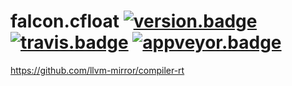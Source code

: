 # falcon.cfloat [![version.badge]](http://semver.org) [![travis.badge]][travis.url] [![appveyor.badge]][appveyor.url]


https://github.com/llvm-mirror/compiler-rt


<!-- links -->

[version.badge]: https://badge.fury.io/gh/jonathanpoelen%2Ffalcon.cfloat.svg

[travis.url]: https://travis-ci.org/jonathanpoelen/falcon.cfloat
[travis.badge]: https://travis-ci.org/jonathanpoelen/falcon.cfloat.svg?branch=master

[appveyor.url]: https://ci.appveyor.com/project/jonathanpoelen/falcon-cfloat
[appveyor.badge]: https://ci.appveyor.com/api/projects/status/github/jonathanpoelen/falcon.cfloat
